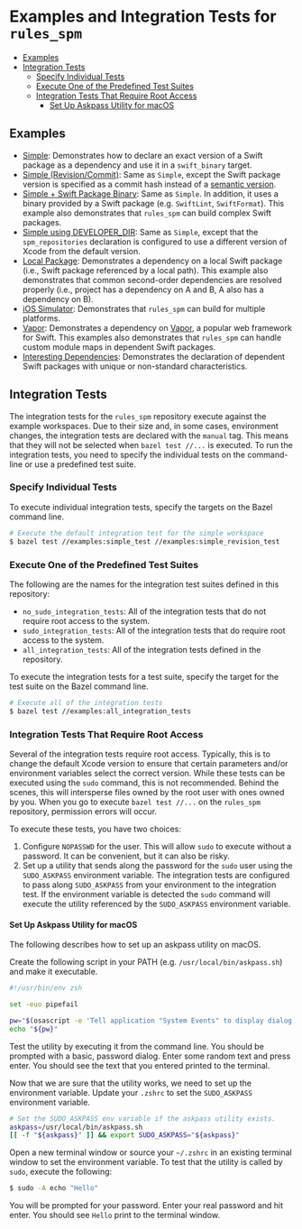 # Examples and Integration Tests for `rules_spm`

* [Examples](#examples)
* [Integration Tests](#integration-tests)
  * [Specify Individual Tests](#specify-individual-tests)
  * [Execute One of the Predefined Test Suites](#execute-one-of-the-predefined-test-suites)
  * [Integration Tests That Require Root Access](#integration-tests-that-require-root-access)
    * [Set Up Askpass Utility for macOS](#set-up-askpass-utility-for-macos)

## Examples

- [Simple](/examples/simple): Demonstrates how to declare an exact version of a Swift package as a 
  dependency and use it in a `swift_binary` target.
- [Simple (Revision/Commit)](/examples/simple_revision): Same as `Simple`, except the Swift package
  version is specified as a commit hash instead of a [semantic version](https://semver.org/).
- [Simple + Swift Package Binary](/examples/simple_with_binary): Same as `Simple`. In addition, it
  uses a binary provided by a Swift package (e.g. `SwiftLint`, `SwiftFormat`). This example also
  demonstrates that `rules_spm` can build complex Swift packages.
- [Simple using DEVELOPER_DIR](/examples/simple_with_dev_dir): Same as `Simple`, except that the
  `spm_repositories` declaration is configured to use a different version of Xcode from the default
  version.
- [Local Package](/examples/local_package): Demonstrates a dependency on a local Swift package
  (i.e., Swift package referenced by a local path). This example also demonstrates that common
  second-order dependencies are resolved properly (i.e., project has a dependency on A and B, A also
  has a dependency on B).
- [iOS Simulator](/examples/ios_sim): Demonstrates that `rules_spm` can build for multiple
  platforms.
- [Vapor](/examples/vapor): Demonstrates a dependency on [Vapor](https://github.com/vapor/vapor), a
  popular web framework for Swift. This examples also demonstrates that `rules_spm` can handle custom
  module maps in dependent Swift packages.
- [Interesting Dependencies](/examples/interesting_deps): Demonstrates the declaration of dependent
  Swift packages with unique or non-standard characteristics.

## Integration Tests

The integration tests for the `rules_spm` repository execute against the example workspaces. Due to
their size and, in some cases, environment changes, the integration tests are declared with the
`manual` tag. This means that they will not be selected when `bazel test //...` is executed. To run
the integration tests, you need to specify the individual tests on the command-line or use a
predefined test suite.

### Specify Individual Tests

To execute individual integration tests, specify the targets on the Bazel command line.

```sh
# Execute the default integration test for the simple workspace
$ bazel test //examples:simple_test //examples:simple_revision_test
```

### Execute One of the Predefined Test Suites

The following are the names for the integration test suites defined in this repository:

- `no_sudo_integration_tests`: All of the integration tests that do not require root access to the
  system.
- `sudo_integration_tests`: All of the integration tests that do require root access to the system.
- `all_integration_tests`: All of the integration tests defined in the repository.

To execute the integration tests for a test suite, specify the target for the test suite on the
Bazel command line.

```sh
# Execute all of the integration tests
$ bazel test //examples:all_integration_tests
```

### Integration Tests That Require Root Access

Several of the integration tests require root access. Typically, this is to change the default Xcode
version to ensure that certain parameters and/or environment variables select the correct version.
While these tests can be executed using the `sudo` command, this is not recommended. Behind the
scenes, this will intersperse files owned by the root user with ones owned by you. When you go to
execute `bazel test //...` on the `rules_spm` repository, permission errors will occur.

To execute these tests, you have two choices:

1. Configure `NOPASSWD` for the user. This will allow `sudo` to execute without a password. It
   can be convenient, but it can also be risky.
2. Set up a utility that sends along the password for the `sudo` user using the `SUDO_ASKPASS`
   environment variable. The integration tests are configured to pass along `SUDO_ASKPASS` from your
   environment to the integration test. If the environment variable is detected the `sudo` command 
   will execute the utility referenced by the `SUDO_ASKPASS` environment variable. 

#### Set Up Askpass Utility for macOS

The following describes how to set up an askpass utility on macOS.

Create the following script in your PATH (e.g. `/usr/local/bin/askpass.sh`) and make it executable.

```sh
#!/usr/bin/env zsh

set -euo pipefail

pw="$(osascript -e 'Tell application "System Events" to display dialog "Password:" default answer "" with hidden answer' -e 'text returned of result' 2>/dev/null)"
echo "${pw}"
```

Test the utility by executing it from the command line. You should be prompted with a basic,
password dialog. Enter some random text and press enter. You should see the text that you entered
printed to the terminal.

Now that we are sure that the utility works, we need to set up the environment variable. Update your
`.zshrc` to set the `SUDO_ASKPASS` environment variable.

```sh
# Set the SUDO_ASKPASS env variable if the askpass utility exists.
askpass=/usr/local/bin/askpass.sh
[[ -f "${askpass}" ]] && export SUDO_ASKPASS="${askpass}"
```

Open a new terminal window or source your `~/.zshrc` in an existing terminal window to set the
environment variable. To test that the utility is called by `sudo`, execute the following:

```sh
$ sudo -A echo "Hello"
```

You will be prompted for your password. Enter your real password and hit enter. You should see
`Hello` print to the terminal window.
